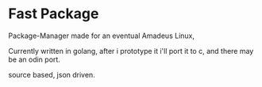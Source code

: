 # Fast Package

Package-Manager made for an eventual Amadeus Linux,

Currently written in golang, after i prototype it i'll port it to c, and there may be an odin port.

source based, json driven.
